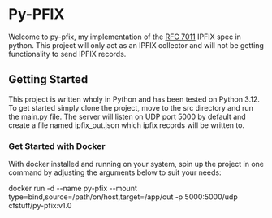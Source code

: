# Py-PFIX

Welcome to py-pfix, my implementation of the [RFC 7011](https://datatracker.ietf.org/doc/html/rfc7011) IPFIX spec in python. This project will only act as an IPFIX collector and will not be getting functionality to send IPFIX records.

## Getting Started

This project is written wholy in Python and has been tested on Python 3.12. To get started simply clone the project, move to the src directory and run the main.py file. The server will listen on UDP port 5000 by default and create a file named ipfix_out.json which ipfix records will be written to.

### Get Started with Docker

With docker installed and running on your system, spin up the project in one command by adjusting the arguments below to suit your needs:

docker run -d --name py-pfix --mount type=bind,source=/path/on/host,target=/app/out -p 5000:5000/udp cfstuff/py-pfix:v1.0
